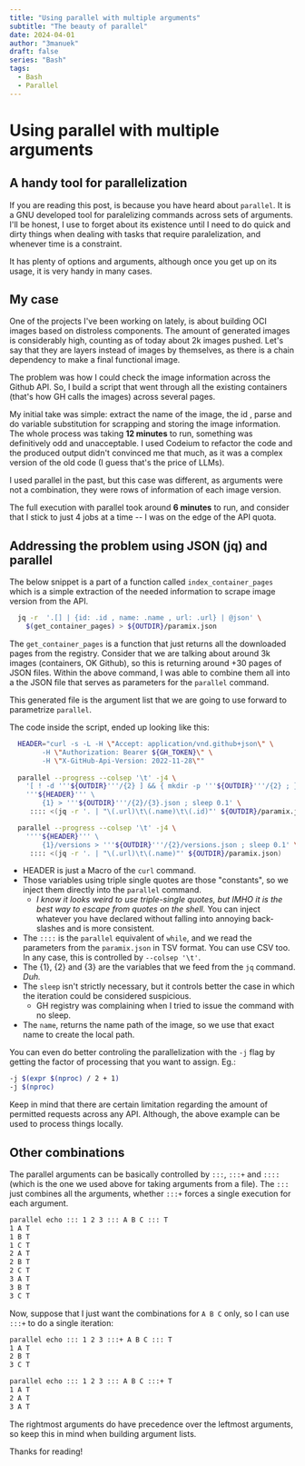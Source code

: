 ```yaml
---
title: "Using parallel with multiple arguments"
subtitle: "The beauty of parallel"
date: 2024-04-01
author: "3manuek"
draft: false
series: "Bash"
tags:
  - Bash
  - Parallel
---
```



# Using parallel with multiple arguments

## A handy tool for parallelization

If you are reading this post, is because you have heard about `parallel`. It is a GNU developed tool for 
paralelizing commands across sets of arguments. I'll be honest, I use to forget about its existence until
I need to do quick and dirty things when dealing with tasks that require paralelization, and whenever time
is a constraint.

It has plenty of options and arguments, although once you get up on its usage, it is very handy in many 
cases.

## My case

One of the projects I've been working on lately, is about building OCI images based on distroless components.
The amount of generated images is considerably high, counting as of today about 2k images pushed. Let's say
that they are layers instead of images by themselves, as there is a chain dependency to make a final functional
image.

The problem was how I could check the image information across the Github API. So, I build a script that went
through all the existing containers (that's how GH calls the images) across several pages. 

My initial take was simple: extract the name of the image, the id , parse and do variable substitution for
scrapping and storing the image information. The whole process was taking **12 minutes** to run, something was
definitively odd and unacceptable. I used Codeium to refactor the code and the produced output didn't convinced me that much, 
as it was a complex version of the old code (I guess that's the price of LLMs).

I used parallel in the past, but this case was different, as arguments were not a combination, they were rows of information of each image version.

The full execution with parallel took around **6 minutes** to run, and consider that I stick to just 4 jobs at a time
-- I was on the edge of the API quota. 


## Addressing the problem using JSON (jq) and parallel

The below snippet is a part of a function called `index_container_pages` which is a simple extraction of the needed information to scrape image version from the API.

```bash
  jq -r  '.[] | {id: .id , name: .name , url: .url} | @json' \
    $(get_container_pages) > ${OUTDIR}/paramix.json
```
The `get_container_pages` is a function that just returns all the downloaded pages from the registry. Consider
that we are talking about around 3k images (containers, OK Github), so this is returning around +30 pages of 
JSON files. Within the above command, I was able to combine them all into a the JSON file that serves as 
parameters for the `parallel` command.

This generated file is the argument list that we are going to use forward to parametrize `parallel`.

The code inside the script, ended up looking like this:


```bash
  HEADER="curl -s -L -H \"Accept: application/vnd.github+json\" \
        -H \"Authorization: Bearer ${GH_TOKEN}\" \
        -H \"X-GitHub-Api-Version: 2022-11-28\""
   
  parallel --progress --colsep '\t' -j4 \
    '[ ! -d '''${OUTDIR}'''/{2} ] && { mkdir -p '''${OUTDIR}'''/{2} ; } ; \
    '''${HEADER}''' \
        {1} > '''${OUTDIR}'''/{2}/{3}.json ; sleep 0.1' \
     :::: <(jq -r '. | "\(.url)\t\(.name)\t\(.id)"' ${OUTDIR}/paramix.json) 

  parallel --progress --colsep '\t' -j4 \
    ''''${HEADER}''' \
        {1}/versions > '''${OUTDIR}'''/{2}/versions.json ; sleep 0.1' \
     :::: <(jq -r '. | "\(.url)\t\(.name)"' ${OUTDIR}/paramix.json) 
```

- HEADER is just a Macro of the `curl` command.
- Those variables using triple single quotes are those "constants", so we inject them directly into the `parallel` command.
  - _I know it looks weird to use triple-single quotes, but IMHO it is the best way to escape from quotes on the shell._ You can inject 
    whatever you have declared without falling into annoying back-slashes and is more consistent.
- The `::::` is the `parallel` equivalent of `while`, and we read the parameters from the `paramix.json`  in TSV format. You can use CSV too. In any case, this is controlled by `--colsep '\t'`.
- The {1}, {2} and {3} are the variables that we feed from the `jq` command. _Duh._
- The `sleep` isn't strictly necessary, but it controls better the case in which the iteration could be considered suspicious.
  - GH registry was complaining when I tried to issue the command with no sleep.
- The `name`, returns the name path of the image, so we use that exact name to create the local path.

You can even do better controling the parallelization with the `-j` flag by getting the factor of processing that you want to assign. Eg.:

```bash
-j $(expr $(nproc) / 2 + 1)
-j $(nproc)
```

Keep in mind that there are certain limitation regarding the amount of permitted requests across any API. Although, the above example can be used to process things locally.



## Other combinations

The parallel arguments can be basically controlled by `:::`, `:::+` and `::::` (which is the one we used above for taking arguments from a file). The `:::` just combines all the arguments, whether `:::+` forces a single execution for each argument.

```bash
parallel echo ::: 1 2 3 ::: A B C ::: T
1 A T
1 B T
1 C T
2 A T
2 B T
2 C T
3 A T
3 B T
3 C T
```

Now, suppose that I just want the combinations for `A B C` only, so I can use `:::+` to do a single iteration:

```bash
parallel echo ::: 1 2 3 :::+ A B C ::: T
1 A T
2 B T
3 C T

parallel echo ::: 1 2 3 ::: A B C :::+ T
1 A T
2 A T
3 A T
```

The rightmost arguments do have precedence over the leftmost arguments, so keep this in mind when building argument lists.

Thanks for reading!
